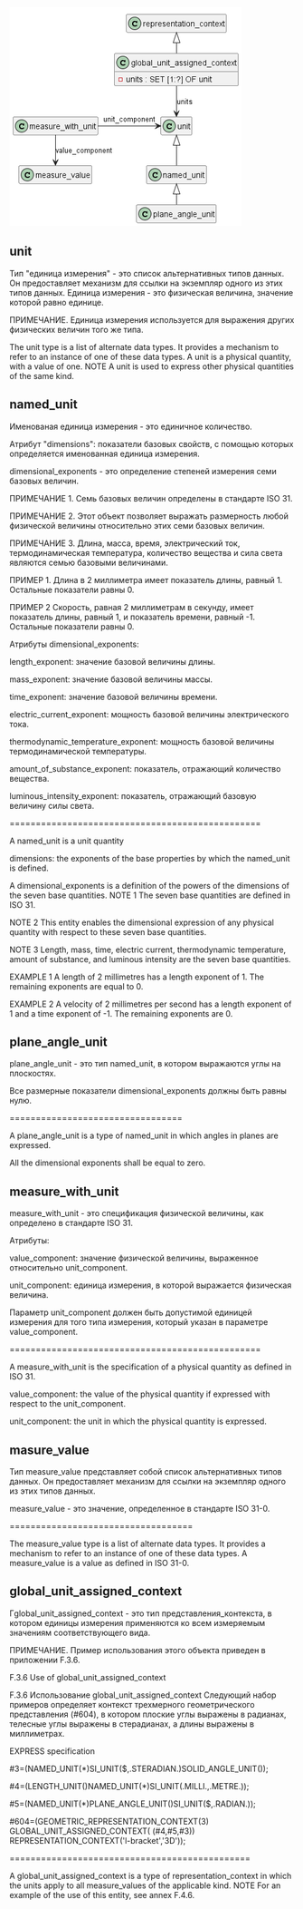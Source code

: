 ![](source/measure.png)

## unit
Тип "единица измерения" - это список альтернативных типов данных. Он предоставляет механизм для ссылки на экземпляр одного из этих типов данных. Единица измерения - это физическая величина, значение которой равно единице.

ПРИМЕЧАНИЕ. Единица измерения используется для выражения других физических величин того же типа.

The unit type is a list of alternate data types. It provides a mechanism to refer to an instance of one of these data types. A unit is a physical quantity, with a value of one.
NOTE    A unit is used to express other physical quantities of the same kind.

## named_unit

Именованая единица измерения - это единичное количество.

Атрибут "dimensions": показатели базовых свойств, с помощью которых определяется именованная единица измерения.

dimensional_exponents - это определение степеней измерения семи базовых величин.

ПРИМЕЧАНИЕ 1. Семь базовых величин определены в стандарте ISO 31.

ПРИМЕЧАНИЕ 2. Этот объект позволяет выражать размерность любой физической величины относительно этих семи базовых величин.

ПРИМЕЧАНИЕ 3. Длина, масса, время, электрический ток, термодинамическая температура, количество вещества и сила света являются семью базовыми величинами.

ПРИМЕР 1. Длина в 2 миллиметра имеет показатель длины, равный 1. Остальные показатели равны 0.

ПРИМЕР 2 Скорость, равная 2 миллиметрам в секунду, имеет показатель длины, равный 1, и показатель времени, равный -1. Остальные показатели равны 0.

Атрибуты dimensional_exponents:

length_exponent: значение базовой величины длины.

mass_exponent: значение базовой величины массы.

time_exponent: значение базовой величины времени.

electric_current_exponent: мощность базовой величины электрического тока.

thermodynamic_temperature_exponent: мощность базовой величины термодинамической температуры.

amount_of_substance_exponent: показатель, отражающий количество вещества.

luminous_intensity_exponent: показатель, отражающий базовую величину силы света.

================================================

A named_unit is a unit quantity

dimensions: the exponents of the base properties by which the named_unit is defined.

A dimensional_exponents is a definition of the powers of the dimensions of the seven base quantities.
NOTE 1   The seven base quantities are defined in ISO 31.

NOTE 2   This entity enables the dimensional expression of any physical quantity with respect to these seven base quantities.

NOTE 3   Length, mass, time, electric current, thermodynamic temperature, amount of substance, and luminous intensity are the seven base quantities.

EXAMPLE 1   A length of 2 millimetres has a length exponent of 1. The remaining exponents are equal to 0.

EXAMPLE 2   A velocity of 2 millimetres per second has a length exponent of 1 and a time exponent of -1. The remaining exponents are 0.

## plane_angle_unit

plane_angle_unit - это тип named_unit, в котором выражаются углы на плоскостях.

Все размерные показатели dimensional_exponents должны быть равны нулю.

=================================

A plane_angle_unit is a type of named_unit in which angles in planes are expressed.

All the dimensional exponents shall be equal to zero.

## measure_with_unit

measure_with_unit - это спецификация физической величины, как определено в стандарте ISO 31.

Атрибуты:

value_component: значение физической величины, выраженное относительно unit_component.

unit_component: единица измерения, в которой выражается физическая величина.

Параметр unit_component должен быть допустимой единицей измерения для того типа измерения, который указан в параметре value_component.

================================================

A measure_with_unit is the specification of a physical quantity as defined in ISO 31. 

value_component: the value of the physical quantity if expressed with respect to the unit_component.

unit_component: the unit in which the physical quantity is expressed.

## masure_value

Тип measure_value представляет собой список альтернативных типов данных. Он предоставляет механизм для ссылки на экземпляр одного из этих типов данных. 

measure_value - это значение, определенное в стандарте ISO 31-0.

===================================

The measure_value type is a list of alternate data types. It provides a mechanism to refer to an instance of one of these data types. A measure_value is a value as defined in ISO 31-0.

## global_unit_assigned_context

Гglobal_unit_assigned_context - это тип представления_контекста, в котором единицы измерения применяются ко всем измеряемым значениям соответствующего вида.

ПРИМЕЧАНИЕ. Пример использования этого объекта приведен в приложении F.3.6.

F.3.6 Use of global_unit_assigned_context

F.3.6 Использование global_unit_assigned_context
Следующий набор примеров определяет контекст трехмерного геометрического представления (#604), в котором плоские углы выражены в радианах, телесные углы выражены в стерадианах, а длины выражены в миллиметрах.

EXPRESS specification

#3=(NAMED_UNIT(*)SI_UNIT($,.STERADIAN.)SOLID_ANGLE_UNIT());

#4=(LENGTH_UNIT()NAMED_UNIT(*)SI_UNIT(.MILLI.,.METRE.));

#5=(NAMED_UNIT(*)PLANE_ANGLE_UNIT()SI_UNIT($,.RADIAN.));

#604=(GEOMETRIC_REPRESENTATION_CONTEXT(3)  
GLOBAL_UNIT_ASSIGNED_CONTEXT( (#4,#5,#3))
REPRESENTATION_CONTEXT('l-bracket','3D'));

==============================================

A global_unit_assigned_context is a type of representation_context in which the units apply to all measure_values of the applicable kind.
NOTE    For an example of the use of this entity, see annex F.4.6.